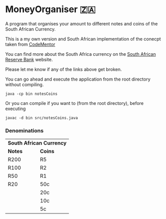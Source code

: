# MoneyOrganiser :south_africa:
A program that organises your amount to different notes and coins of the South African Currency.

This is a my own version and South African implementation of the conecpt taken from [CodeMentor](https://www.codementor.io/tips/8382241794/java-money-counter-to-count-the-large-sums-of-money-you-wish-you-had)

You can find more about the South Africa currency on the [South African Reserve Bank](https://www.resbank.co.za/BanknotesandCoin/SouthAfricanCurrency/Pages/South%20African%20currency.aspx) website.

Please let me know if any of the links above get broken.


You can go ahead and execute the application from the root directory without compiling. 

``` 
java -cp bin notesCoins 
```
Or you can compile if you want to (from the root directory), before executing

```
javac -d bin src/notesCoins.java
```
### Denominations

<table>
  <tr>
    <td colspan="2"><strong>South African Currency</strong></td>
    
  </tr>
  <tr>
    <td><strong>Notes</strong></td>
    <td><strong>Coins</strong></td>
  </tr>
  <tr>
    <td>R200</td>
    <td>R5</td>
  </tr>
  <tr>
    <td>R100</td>
    <td>R2</td>
  </tr>
  <tr>
    <td>R50</td>
    <td>R1</td>
  </tr>
  <tr>
    <td>R20</td>
    <td>50c</td>
  </tr>
  <tr>
    <td> </td>
    <td>20c</td>
  </tr>
  <tr>
    <td> </td>
    <td>10c</td>
  </tr>
  <tr>
    <td> </td>
    <td>5c</td>
  </tr>
</table>
